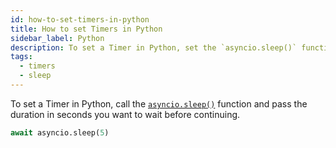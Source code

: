 ```yaml
---
id: how-to-set-timers-in-python
title: How to set Timers in Python
sidebar_label: Python
description: To set a Timer in Python, set the `asyncio.sleep()` function.
tags:
  - timers
  - sleep
---
```


To set a Timer in Python, call the [`asyncio.sleep()`](https://docs.python.org/3/library/asyncio-task.html#sleeping) function and pass the duration in seconds you want to wait before continuing.

```python
await asyncio.sleep(5)
```
